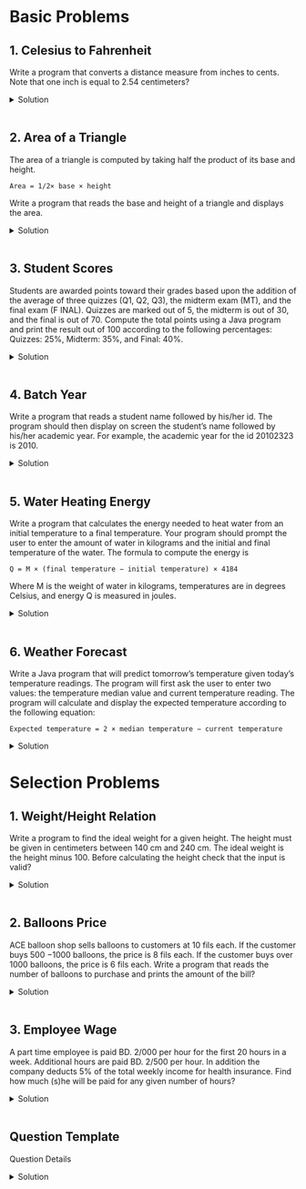 # Basic Problems

## 1. Celesius to Fahrenheit

Write a program that converts a distance measure from inches to cents. Note that one inch is equal to 2.54
centimeters?
<details>
  <summary> Solution </summary>

```java
import java.util.Scanner;  // Import the Scanner class

class Main {
  public static void main(String[] args) {

    Scanner myScanner = new Scanner(System.in);  // Create a Scanner object

    System.out.println("Enter a measurment in inches: ");
    double inches = myScanner.nextDouble();
    double centimeters = inches * 2.54;
    System.out.println("The value in centimeters is: " + centimeters);  

    myScanner.close();

  }
}
```
</details>

<br/>

## 2. Area of a Triangle

The area of a triangle is computed by taking half the product of its base and height.

`Area = 1/2× base × height`

Write a program that reads the base and height of a triangle and displays the area.
<details>
  <summary> Solution </summary>

```java
import java.util.Scanner;  // Import the Scanner class

class Main {
  public static void main(String[] args) {

    Scanner myScanner = new Scanner(System.in);  // Create a Scanner object

    System.out.println("Enter triangle base followed by height: ");
    double base = myScanner.nextDouble();
    double height = myScanner.nextDouble();
    double area = 0.5 * base * height;
    System.out.println("The area of the  triangle is: " + area);  

    myScanner.close();

  }
}
```
</details>

<br/>

## 3. Student Scores

Students are awarded points toward their grades based upon the addition of the average of three quizzes
(Q1, Q2, Q3), the midterm exam (MT), and the final exam (F INAL). Quizzes are marked out of 5, the midterm
is out of 30, and the final is out of 70. Compute the total points using a Java program and print the result out
of 100 according to the following percentages: Quizzes: 25%, Midterm: 35%, and Final: 40%.
<details>
  <summary> Solution </summary>

```java
import java.util.Scanner;  // Import the Scanner class

class Main {
  public static void main(String[] args) {

    Scanner myScanner = new Scanner(System.in);  // Create a Scanner object

    System.out.println("Enter Q1: ");
    double quiz1 = myScanner.nextDouble();
    System.out.println("Enter Q2: ");
    double quiz2 = myScanner.nextDouble();
    System.out.println("Enter Q3: ");
    double quiz3 = myScanner.nextDouble();
    System.out.println("Enter Midterm: ");
    double midtermExam = myScanner.nextDouble();
    System.out.println("Enter Final: ");
    double finalExam = myScanner.nextDouble();

    double finalScore = (((quiz1+quiz2+quiz3)/15) * 100  * 0.25) 
    + ((midtermExam/30) * 100 * 0.35)  + ((finalExam/30) * 100 * 0.4) ;
    
    System.out.println("The final score is: " + finalScore);  

    myScanner.close();

  }
}
```
</details>

<br/>

## 4. Batch Year

Write a program that reads a student name followed by his/her id. The program should then display on screen
the student’s name followed by his/her academic year. For example, the academic year for the id 20102323 is
2010.
<details>
  <summary> Solution </summary>

```java
import java.util.Scanner;  // Import the Scanner class

class Main {
  public static void main(String[] args) {

    Scanner myScanner = new Scanner(System.in);  // Create a Scanner object

    System.out.println("Enter Name: ");
    String name = myScanner.nextLine();
    System.out.println("Enter an 8 digit ID: ");
    int id = myScanner.nextInt();
    int batchYear = id / 10000;

    System.out.println("The batch year for " + name + " is: " + batchYear);  

    myScanner.close();

  }
}
```
</details>

<br/>

## 5. Water Heating Energy

Write a program that calculates the energy needed to heat water from an initial temperature to a final temperature. Your program should prompt the user to enter the amount of water in kilograms and the initial and final temperature of the water. The formula to compute the energy is

`Q = M × (final temperature − initial temperature) × 4184`

Where M is the weight of water in kilograms, temperatures are in degrees Celsius, and energy Q is measured in
joules.
<details>
  <summary> Solution </summary>

```java
import java.util.Scanner;  // Import the Scanner class

class Main {
  public static void main(String[] args) {

    Scanner myScanner = new Scanner(System.in);  // Create a Scanner object

    System.out.println("Enter water amount (Kg): ");
    double mass = myScanner.nextDouble();
    System.out.println("Enter initial temperature: ");
    double initTemp = myScanner.nextDouble();
    System.out.println("Enter final temperature: ");
    double finalTemp = myScanner.nextDouble();
    
    double energyNeeded = mass * (finalTemp - initTemp) * 4184;

    System.out.println("The energy needed is" + energyNeeded + "joules");  

    myScanner.close();

  }
}
```
</details>

<br/>

## 6. Weather Forecast

Write a Java program that will predict tomorrow’s temperature given today’s temperature readings. The program
will first ask the user to enter two values: the temperature median value and current temperature reading. The
program will calculate and display the expected temperature according to the following equation:

`Expected temperature = 2 × median temperature − current temperature`
<details>
  <summary> Solution </summary>

```java
import java.util.Scanner;  // Import the Scanner class

class Main {
  public static void main(String[] args) {

    Scanner myScanner = new Scanner(System.in);  // Create a Scanner object

    System.out.println("Enter temperature median value: ");
    double medianTemp = myScanner.nextDouble();
    System.out.println("Enter current temperature: ");
    double currentTemp = myScanner.nextDouble();
    
    double expectedTemp =  2 * medianTemp - currentTemp;

    System.out.println("Expected temperature is" + expectedTemp);  

    myScanner.close();

  }
}
```
</details>

# Selection Problems

## 1. Weight/Height Relation

Write a program to find the ideal weight for a given height. The height must be given in centimeters between
140 cm and 240 cm. The ideal weight is the height minus 100. Before calculating the height check that the input
is valid?
<details>
  <summary> Solution </summary>

```java
import java.util.Scanner;  // Import the Scanner class

class Main {
  public static void main(String[] args) {

    Scanner myScanner = new Scanner(System.in);  // Create a Scanner object

    System.out.println("Enter height in centimeters (140-240): ");
    double height = myScanner.nextDouble();
    double idealWeight = height - 100;

    if(height >= 140 && height <=240 ){
    System.out.println("Your ideal weight is: " + idealWeight + " kg");  
    }
    else { System.out.println("Wrong input"); }

    myScanner.close();

  }
}
```
</details>

<br/>

## 2. Balloons Price

ACE balloon shop sells balloons to customers at 10 fils each. If the customer buys 500 −1000 balloons, the price
is 8 fils each. If the customer buys over 1000 balloons, the price is 6 fils each. Write a program that reads the
number of balloons to purchase and prints the amount of the bill?

<details>
  <summary> Solution </summary>

```java
import java.util.Scanner;  // Import the Scanner class

class Main {
  public static void main(String[] args) {

    Scanner myScanner = new Scanner(System.in);  // Create a Scanner object

    System.out.println("How many balloons do you want? ");
    int balloonCount = myScanner.nextInt();

    if(balloonCount >= 500 && balloonCount <=1000 ){
    System.out.println("Total amount: " + balloonCount * 8 + " fils" );  
    }
    else if (balloonCount > 1000) { System.out.println("Total amount: " + balloonCount * 6 + " fils" ); }
    else { System.out.println("Not enough balloons ordered"); }

    myScanner.close();

  }
}
```
</details>

<br/>

## 3. Employee Wage 

A part time employee is paid BD. 2/000 per hour for the first 20 hours in a week. Additional hours are paid
BD. 2/500 per hour. In addition the company deducts 5% of the total weekly income for health insurance. Find
how much (s)he will be paid for any given number of hours?
<details>
  <summary> Solution </summary>

```java
import java.util.Scanner;  // Import the Scanner class

class Main {
  public static void main(String[] args) {

    Scanner myScanner = new Scanner(System.in);  // Create a Scanner object

    System.out.println("Enter hours worked: ");
    double hoursWorked = myScanner.nextDouble();

    double regularHours = 0;
    double overTimeHours = 0;

    if( hoursWorked <= 20 ){
      regularHours = hoursWorked;  
    }
    else if ( hoursWorked > 20 ) { 
      regularHours = 20;  
      overTimeHours = hoursWorked - 20;  
    }

    double amountPaid = ( (regularHours * 2.0) + (overTimeHours * 2.5) ) * 0.95;
    System.out.println("Amount paid: " + amountPaid  + " BD" );

    myScanner.close();

  }
}
```
</details>

<br/>

## Question Template 

Question Details
<details>
  <summary> Solution </summary>

```java

```
</details>